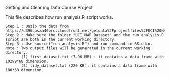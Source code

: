 Getting and Cleaning Data Course Project

This file describes how run_analysis.R script works.

    Step 1 : Unzip the data from https://d396qusza40orc.cloudfront.net/getdata%2Fprojectfiles%2FUCI%20HAR%20Dataset.zip.
    Step 2 : Make sure the folder "UCI HAR Dataset" and the run_analysis.R script are both in the current working directory.
    Step 3 : Use source("run_analysis.R") and run command in RStudio.
    Note : Two output files will be generated in the current working directory.
           (1) first_dataset.txt (7.96 MB) : it contains a data frame with 10299*68 dimension.
           (2) tidy_dataset.txt (220 KB): it contains a data frame with 180*68 dimension.
   